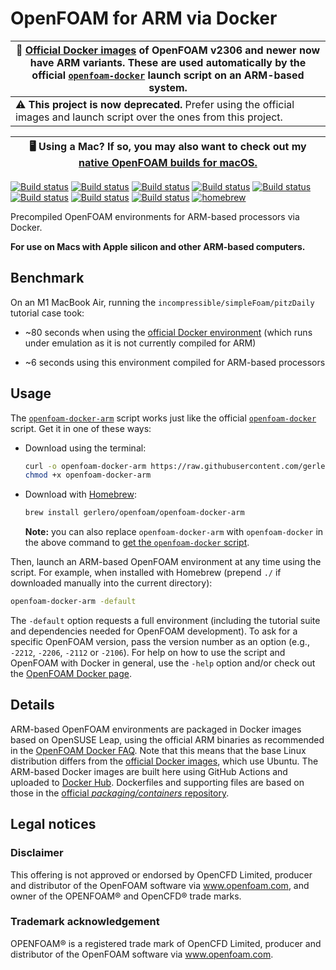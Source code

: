 # OpenFOAM for ARM via Docker

| 📣 [Official Docker images](https://hub.docker.com/u/opencfd) of OpenFOAM v2306 and newer now have ARM variants. These are used automatically by the official [`openfoam-docker`](https://develop.openfoam.com/Development/openfoam/-/wikis/precompiled/docker) launch script on an ARM-based system. |
| ---- |
| ⚠️ **This project is now deprecated.** Prefer using the official images and launch script over the ones from this project. |

| 🖥  Using a Mac? If so, you may also want to check out my [native OpenFOAM builds for macOS.](https://github.com/gerlero/openfoam-app) |
| ---- |

[![Build status](https://img.shields.io/badge/v2406-official%20image-green)](https://hub.docker.com/u/opencfd)
[![Build status](https://img.shields.io/badge/v2312-official%20image-green)](https://hub.docker.com/u/opencfd)
[![Build status](https://img.shields.io/badge/v2306-official%20image-green)](https://hub.docker.com/u/opencfd)
[![Build status](https://img.shields.io/github/actions/workflow/status/gerlero/openfoam-docker-arm/build-push.yml?branch=v2212&label=v2212)](https://github.com/gerlero/openfoam-docker-arm/tree/v2212)
[![Build status](https://img.shields.io/github/actions/workflow/status/gerlero/openfoam-docker-arm/build-push.yml?branch=v2206&label=v2206)](https://github.com/gerlero/openfoam-docker-arm/tree/v2206)
[![Build status](https://img.shields.io/github/actions/workflow/status/gerlero/openfoam-docker-arm/build-push.yml?branch=v2112&label=v2112)](https://github.com/gerlero/openfoam-docker-arm/tree/v2112)
[![Build status](https://img.shields.io/github/actions/workflow/status/gerlero/openfoam-docker-arm/build-push.yml?branch=v2106&label=v2106)](https://github.com/gerlero/openfoam-docker-arm/tree/v2106)
[![Build status](https://img.shields.io/github/actions/workflow/status/gerlero/openfoam-docker-arm/build-push.yml?branch=v2012&label=v2012)](https://github.com/gerlero/openfoam-docker-arm/tree/v2012)
[![homebrew](https://img.shields.io/badge/homebrew-gerlero%2Fopenfoam%2Fopenfoam--docker--arm-informational)](https://github.com/gerlero/homebrew-openfoam)

Precompiled OpenFOAM environments for ARM-based processors via Docker.

**For use on Macs with Apple silicon and other ARM-based computers.**

## Benchmark

On an M1 MacBook Air, running the `incompressible/simpleFoam/pitzDaily` tutorial case took:

* ~80 seconds when using the [official Docker environment](https://develop.openfoam.com/Development/openfoam/-/wikis/precompiled/docker) (which runs under emulation as it is not currently compiled for ARM)

* ~6 seconds using this environment compiled for ARM-based processors

## Usage

The [`openfoam-docker-arm`](openfoam-docker-arm) script works just like the official [`openfoam-docker`](https://develop.openfoam.com/packaging/containers/-/blob/main/openfoam-docker) script. Get it in one of these ways:

* Download using the terminal:

    ```sh
    curl -o openfoam-docker-arm https://raw.githubusercontent.com/gerlero/openfoam-docker-arm/main/openfoam-docker-arm
    chmod +x openfoam-docker-arm
    ```

* Download with [Homebrew](https://brew.sh):

    ```sh
    brew install gerlero/openfoam/openfoam-docker-arm
    ```

    **Note:** you can also replace `openfoam-docker-arm` with `openfoam-docker` in the above command to [get the `openfoam-docker` script](https://github.com/gerlero/homebrew-openfoam).

Then, launch an ARM-based OpenFOAM environment at any time using the script. For example, when installed with Homebrew (prepend `./` if downloaded manually into the current directory):

```sh
openfoam-docker-arm -default
```

The `-default` option requests a full environment (including the tutorial suite and dependencies needed for OpenFOAM development). To ask for a specific OpenFOAM version, pass the version number as an option (e.g., `-2212`, `-2206`, `-2112` or `-2106`). For help on how to use the script and OpenFOAM with Docker in general, use the `-help` option and/or check out the [OpenFOAM Docker page](https://develop.openfoam.com/Development/openfoam/-/wikis/precompiled/docker).

## Details

ARM-based OpenFOAM environments are packaged in Docker images based on OpenSUSE Leap, using the official ARM binaries as recommended in the [OpenFOAM Docker FAQ](https://develop.openfoam.com/Development/openfoam/-/wikis/precompiled/docker#frequently-asked-questions). Note that this means that the base Linux distribution differs from the [official Docker images](https://hub.docker.com/u/opencfd), which use Ubuntu. The ARM-based Docker images are built here using GitHub Actions and uploaded to [Docker Hub](https://hub.docker.com/u/gerlero/). Dockerfiles and supporting files are based on those in the [official _packaging/containers_ repository](https://develop.openfoam.com/packaging/containers).

## Legal notices

### Disclaimer

This offering is not approved or endorsed by OpenCFD Limited, producer and distributor of the OpenFOAM software via www.openfoam.com, and owner of the OPENFOAM®  and OpenCFD® trade marks.

### Trademark acknowledgement

OPENFOAM® is a registered trade mark of OpenCFD Limited, producer and distributor of the OpenFOAM software via www.openfoam.com.
